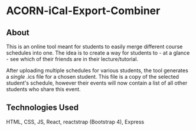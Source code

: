 # ACORN-iCal-Export-Combiner
## About
This is an online tool meant for students to easily merge different course schedules into one. The idea is to create a way for students to - at a glance - see which of their friends are in their lecture/tutorial.

After uploading multiple schedules for various students, the tool generates a *single* .ics file for a chosen student.
This file is a copy of the selected student's schedule, however their events will now contain a list of all other students who share this event.

## Technologies Used
HTML, CSS, JS, React, reactstrap (Bootstrap 4), Express
